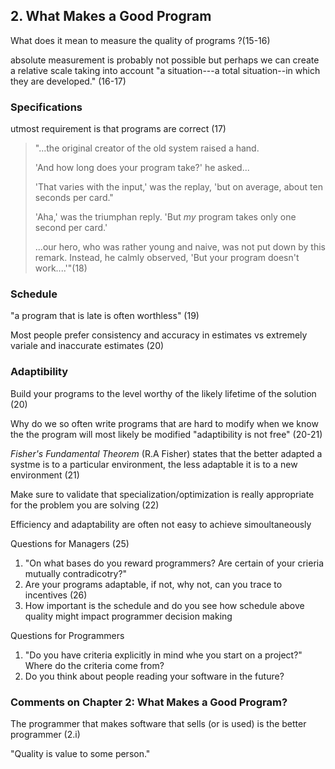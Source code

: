 ## 2. What Makes a Good Program
What does it mean to measure the quality of programs ?(15-16)

absolute measurement is probably not possible but perhaps we can create a relative scale taking into account "a situation---a total situation--in which they are developed." (16-17)

### Specifications
utmost requirement is that programs are correct (17)

>"...the original creator of the old system raised a hand.
>
>'And how long does your program take?' he asked...
>
>'That varies with the input,' was the replay, 'but on average, about ten seconds per card."
>
>'Aha,' was the triumphan reply. 'But _my_ program takes only one second per card.'
>
>...our hero, who was rather young and naive, was not put down by this remark. Instead, he calmly observed, 'But your program doesn't work....'"(18)

### Schedule
"a program that is late is often worthless" (19)

Most people prefer consistency and accuracy in estimates vs extremely variale and inaccurate estimates (20)

### Adaptibility
Build your programs to the level worthy of the likely lifetime of the solution (20)

Why do we so often write programs that are hard to modify when we know the the program will most likely be modified "adaptibility is not free" (20-21)

_Fisher's Fundamental Theorem_ (R.A Fisher) states that the better adapted a systme is to a particular environment, the less adaptable it is to a new environment (21)

Make sure to validate that specialization/optimization is really appropriate for the problem you are solving (22)

Efficiency and adaptability are often not easy to achieve simoultaneously

Questions for Managers (25)

1. "On what bases do you reward programmers? Are certain of your crieria mutually contradicotry?"
2. Are your programs adaptable, if not, why not, can you trace to incentives (26)
3. How important is the schedule and do you see how schedule above quality might impact programmer decision making

Questions for Programmers

1. "Do you have criteria explicitly in mind whe you start on a project?"  Where do the criteria come from?
2. Do you think about people reading your software in the future?

### Comments on Chapter 2: What Makes a Good Program?

The programmer that makes software that sells (or is used) is the better programmer (2.i)

"Quality is value to some person."